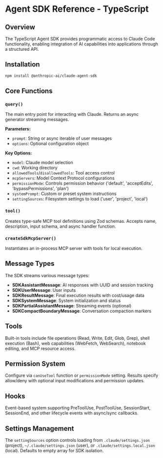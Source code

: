 # Agent SDK Reference - TypeScript

## Overview

The TypeScript Agent SDK provides programmatic access to Claude Code functionality, enabling integration of AI capabilities into applications through a structured API.

## Installation

```bash
npm install @anthropic-ai/claude-agent-sdk
```

## Core Functions

### `query()`

The main entry point for interacting with Claude. Returns an async generator streaming messages.

**Parameters:**
- `prompt`: String or async iterable of user messages
- `options`: Optional configuration object

**Key Options:**
- `model`: Claude model selection
- `cwd`: Working directory
- `allowedTools`/`disallowedTools`: Tool access control
- `mcpServers`: Model Context Protocol configurations
- `permissionMode`: Controls permission behavior ('default', 'acceptEdits', 'bypassPermissions', 'plan')
- `systemPrompt`: Custom or preset system instructions
- `settingSources`: Filesystem settings to load ('user', 'project', 'local')

### `tool()`

Creates type-safe MCP tool definitions using Zod schemas. Accepts name, description, input schema, and async handler function.

### `createSdkMcpServer()`

Instantiates an in-process MCP server with tools for local execution.

## Message Types

The SDK streams various message types:

- **SDKAssistantMessage**: AI responses with UUID and session tracking
- **SDKUserMessage**: User inputs
- **SDKResultMessage**: Final execution results with cost/usage data
- **SDKSystemMessage**: System initialization and status
- **SDKPartialAssistantMessage**: Streaming events (optional)
- **SDKCompactBoundaryMessage**: Conversation compaction markers

## Tools

Built-in tools include file operations (Read, Write, Edit, Glob, Grep), shell execution (Bash), web capabilities (WebFetch, WebSearch), notebook editing, and MCP resource access.

## Permission System

Configure via `canUseTool` function or `permissionMode` setting. Results specify allow/deny with optional input modifications and permission updates.

## Hooks

Event-based system supporting PreToolUse, PostToolUse, SessionStart, SessionEnd, and other lifecycle events with async/sync callbacks.

## Settings Management

The `settingSources` option controls loading from `.claude/settings.json` (project), `~/.claude/settings.json` (user), or `.claude/settings.local.json` (local). Defaults to empty array for SDK isolation.
